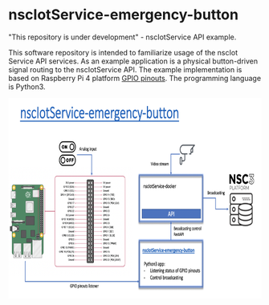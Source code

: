 # nscIotService-emergency-button
"This repository is under development" - nscIotService API example.

This software repository is intended to familiarize usage of the nscIot Service API services. As an example application is a physical button-driven signal routing to the nscIotService API. The example implementation is based on Raspberry Pi 4 platform [GPIO pinouts](https://www.raspberrypi.org/documentation/usage/gpio/). The programming language is Python3. 

<img src="https://github.com/NSION/nscIotService-emergency-button/blob/main/nscIotService-API-example.png" width="600" height="400">
